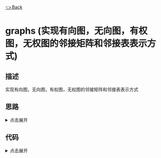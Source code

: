 [👈 Back](https://github.com/luvsunlight/algorithm/tree/master/%E5%9B%BE)

# graphs (实现有向图，无向图，有权图，无权图的邻接矩阵和邻接表表示方式)

## 描述

实现有向图，无向图，有权图，无权图的邻接矩阵和邻接表表示方式

## 思路

<details>
<summary>点击展开</summary>
![](https://static001.geekbang.org/resource/image/62/d2/625e7493b5470e774b5aa91fb4fdb9d2.jpg)

![](https://static001.geekbang.org/resource/image/03/94/039bc254b97bd11670cdc4bf2a8e1394.jpg)
</details>

## 代码

<details>
<summary>点击展开</summary>

```
01. 有向图/无向图/有权图/没权图的邻接矩阵
有向图则A[i][j]不一定等于A[j][i]，有权图则1改为对应位置的权重
[[0, 1, 1, 0],
 [1, 0, 0, 1],
 [1, 0, 0, 1],
 [0, 1, 1, 0]]
 
02. ...邻接表

class Graph {
	constructor(v) {
		this.v = v
		this.adj = {}
	}
	addEdge(s, t) {
		if (!this.adj[s]) {
			this.adj[s] = [t]
		} else {
			this.adj[s].push(t)
		}
		if (!this.adj[t]) {
			this.adj[t] = [s]
		} else {
			this.adj[t].push(s)
		}
	}
}
```

</details>